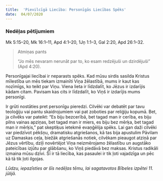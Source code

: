 ```yaml
---
title:  'Pievilcīgā Liecība: Personīgās Liecības Spēks'
date:  04/07/2020
---
```


### Nedēļas pētījumiem
Mk 5:15–20, Mk 16:1–11, Apd 4:1–20, 1Jņ 1:1–3, Gal 2:20, Apd 26:1–32.

> <p>Atmiņas pants</p>
> “Jo mēs nevaram nerunāt par to, ko esam redzējuši un dzirdējuši” (Apd 4:20).

Personīgajai liecībai ir neparasts spēks. Kad mūsu sirdis sasilda Kristus mīlestība un mēs tiekam izmainīti Viņa žēlastībā, mums ir kaut kas nozīmīgs, ko teikt par Viņu. Viena lieta ir līdzdalīt, ko Jēzus ir izdarījis kādam citam. Pavisam kas cits ir līdzdalīt, ko Viņš ir izdarījis mums personīgi.

Ir grūti nostāties pret personīgu pieredzi. Cilvēki var debatēt par tavu teoloģiju vai pantu skaidrojumiem vai pat zoboties par reliģiju kopumā. Bet, ja cilvēks var pateikt: “Es biju bezcerībā, bet tagad man ir cerība, es biju pilns vainas apziņas, bet tagad man ir miers, es biju bez mērķa, bet tagad man ir mērķis,” pat skeptiķus ietekmē evaņģēlija spēks. Lai gan daži cilvēki var piedzīvot pēkšņu, dramatisku atgriešanos, kā tas bija apustulim Pāvilam uz Damaskas ceļa, biežāk atgriešanās notiek, cilvēkam pieaugot atziņā par Jēzus vērtību, dziļi novērtējot Viņa neizmērojamo žēlastību un augstāko pateicības izjūtu par glābšanu, ko Viņš piedāvā bez maksas. Kristus radikāli izmaina mūsu dzīvi. Šī ir tā liecība, kas pasaulei ir tik ļoti vajadzīga un pēc kā tā tik ļoti ilgojas.

_Lūdzu, iepazīsties ar šīs nedēļas tēmu, lai sagatavotos Bībeles izpētei 11. jūlijā._